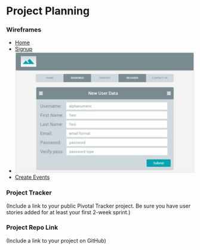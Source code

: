 # Project Planning

### Wireframes

* [Home](/P3-Project_Planning/Wireframes/Home.png)
* [Signup](//Wireframes/SignUp.png)
* ![Create Account](/P3-Project_Planning/Wireframes/CreateAccount.png)
* [Create Events](/Wireframes/CreateAccount.png)


### Project Tracker

(Include a link to your public Pivotal Tracker project. Be sure you have user stories added for at least your first 2-week sprint.)

### Project Repo Link

(Include a link to your project on GitHub)

